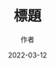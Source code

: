 ---
title: '標題'
thumbnails: '[]'
author: '作者'
date: '2022-03-12'
content: '<p>123</p>
<p></p>
<img src="https://raw.githubusercontent.com/Yhuang4881/cms-content-stage/main/content/resources/images/1647038179129-2048-1536-6.%E6%AD%A3%E6%83%A0%E9%A3%9F%E5%93%81.JPG" alt="1647038179129-2048-1536-6.正惠食品" style="height: auto;width: auto"/>
<p></p>
<p>21</p>
'
---
